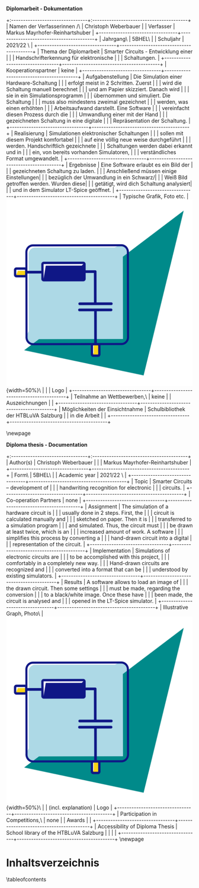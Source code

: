 **Diplomarbeit - Dokumentation**

+:--------------------------------+:----------------------------------------+
| Namen der Verfasserinnen /\     | Christoph Weberbauer                    |
| Verfasser                       | Markus Mayrhofer-Reinhartshuber         |
+---------------------------------+-----------------------------------------+
| Jahrgang\                       | 5BHEL\                                  |
| Schuljahr                       | 2021/22 \                               |
+---------------------------------+-----------------------------------------+
| Thema der Diplomarbeit          | Smarter Circuits - Entwicklung einer    | 
|                                 | Handschrifterkennung für elektronische  |
|                                 | Schaltungen.                            |
+---------------------------------+-----------------------------------------+
| Kooperationspartner             | keine                                   |
+---------------------------------+-----------------------------------------+
| Aufgabenstellung                | Die Simulation einer Hardware-Schaltung |
|                                 | erfolgt meist in 2 Schritten. Zuerst    |
|                                 | wird die Schaltung manuell berechnet    |
|                                 | und am Papier skizziert. Danach wird    |
|                                 | sie in ein Simulationsprogramm          |
|                                 | übernommen und simuliert. Die Schaltung |
|                                 | muss also mindestens zweimal gezeichnet |
|                                 | werden, was einen erhöhten              |
|                                 | Arbeitsaufwand darstellt. Eine Software |
|                                 | vereinfacht diesen Prozess durch die    |
|                                 | Umwandlung einer mit der Hand           |
|                                 | gezeichneten Schaltung in eine digitale |
|                                 | Repräsentation der Schaltung.           |
+---------------------------------+-----------------------------------------+
| Realisierung                    | Simulationen elektronischer Schaltungen |
|                                 | sollen mit diesem Projekt komfortabel   |
|                                 | auf eine völlig neue weise durchgeführt |
|                                 | werden. Handschriftlich gezeichnete     |
|                                 | Schaltungen werden dabei erkannt und in |
|                                 | ein, von bereits vorhanden Simulatoren, |
|                                 | verständliches Format umgewandelt.      |
+---------------------------------+-----------------------------------------+
| Ergebnisse                      | Eine Software erlaubt es ein Bild der   |
|                                 | gezeichneten Schaltung zu laden.        |
|                                 | Anschließend müssen einige Einstellungen|
|                                 | bezüglich der Umwandlung in ein Schwarz/|
|                                 | Weiß Bild getroffen werden. Wurden diese|
|                                 | getätigt, wird dich Schaltung analysiert|
|                                 | und in dem Simulator LT-Spice geöffnet. |
+---------------------------------+-----------------------------------------+
| Typische Grafik, Foto etc.      | ![](.\Dateien\logo.jpg){width=50%}\     |
|                                 | Logo                                    |
+---------------------------------+-----------------------------------------+
| Teilnahme an Wettbewerben,\     | keine                                   |
| Auszeichnungen                  |                                         |
+---------------------------------+-----------------------------------------+
| Möglichkeiten der Einsichtnahme | Schulbibliothek der HTBLuVA Salzburg    |
| in die Arbeit                   |                                         |
+---------------------------------+-----------------------------------------+

\newpage

**Diploma thesis - Documentation**

+:--------------------------------+:----------------------------------------+
| Author(s)                       | Christoph Weberbauer                    |
|                                 | Markus Mayrhofer-Reinhartshuber         |
+---------------------------------+-----------------------------------------+
| Form\                           | 5BHEL\                                  |
| Academic year                   | 2021/22 \                               |
+---------------------------------+-----------------------------------------+
| Topic                           | Smarter Circuits – development of       | 
|                                 | handwriting recognition for electronic  |
|                                 | circuits.                               |
+---------------------------------+-----------------------------------------+
| Co-operation Partners           | none                                   |
+---------------------------------+-----------------------------------------+
| Assignment                      | The simulation of a hardware circuit is |
|                                 | usually done in 2 steps. First, the     |
|                                 | circuit is calculated manually and      |
|                                 | sketched on paper. Then it is           |
|                                 | transferred to a simulation program     |
|                                 | and simulated. Thus, the circuit must   |
|                                 | be drawn at least twice, which is an    |
|                                 | increased amount of work. A software    |
|                                 | simplifies this process by converting a |
|                                 | hand-drawn circuit into a digital       |
|                                 | representation of the circuit.          |
+---------------------------------+-----------------------------------------+
| Implementation                  | Simulations of electronic circuits are  |
|                                 | to be accomplished with this project,   |
|                                 | comfortably in a completely new way.    |
|                                 | Hand-drawn circuits are recognized and  |
|                                 | converted into a format that can be     |
|                                 | understood by existing simulators.      |
+---------------------------------+-----------------------------------------+
| Results                         | A software allows to load an image of   |
|                                 | the drawn circuit. Then some settings   |
|                                 | must be made, regarding the conversion  |
|                                 | to a black/white image. Once these have |
|                                 | been made, the circuit is analysed and  |
|                                 | opened in the LT-Spice simulator.       |
+---------------------------------+-----------------------------------------+
| Illustrative Graph, Photo\      | ![](.\Dateien\logo.jpg){width=50%}\     |
| (incl. explanation)             | Logo                                    |
+---------------------------------+-----------------------------------------+
| Participation in Competitions,\ | none                                    |
| Awards                          |                                         |
+---------------------------------+-----------------------------------------+
| Accessibility of Diploma Thesis | School library of the HTBLuVA Salzburg  |
|                                 |                                         |
+---------------------------------+-----------------------------------------+
\newpage
# Inhaltsverzeichnis
\tableofcontents
